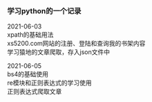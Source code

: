 ### 学习python的一个记录
2021-06-03  
xpath的基础用法  
xs5200.com网站的注册、登陆和查询我的书架内容  
学习猿地的文章爬取，存入json文件中  

2021-06-05  
bs4的基础使用  
re模块和正则表达式的学习使用  
正则表达式爬取文章
